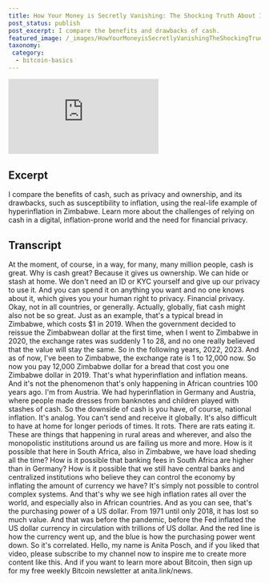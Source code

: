 ```yaml
---
title: How Your Money is Secretly Vanishing: The Shocking Truth About Inflation!
post_status: publish
post_excerpt: I compare the benefits and drawbacks of cash.
featured_image: /_images/HowYourMoneyisSecretlyVanishingTheShockingTruethAboutInflation.jpg
taxonomy:
 category:
  - bitcoin-basics
---
```


<iframe src="https://player.vimeo.com/video/1020826886?badge=0&amp;autopause=0&amp;player_id=0&amp;app_id=58479" frameborder="0" allow="autoplay; fullscreen; picture-in-picture; clipboard-write; encrypted-media" title="How Your Money is Secretly Vanishing: The Shocking Truth About Inflation!"></iframe>

<div style="margin-bottom:30px;"></div>

## Excerpt

I compare the benefits of cash, such as privacy and ownership, and its drawbacks, such as susceptibility to inflation, using the real-life example of hyperinflation in Zimbabwe. Learn more about the challenges of relying on cash in a digital, inflation-prone world and the need for financial privacy.

## Transcript

At the moment, of course, in a way, for many, many million people, cash is great. Why is cash great? Because it gives us ownership. We can hide or stash at home. We don't need an ID or KYC yourself and give up our privacy to use it. And you can spend it on anything you want and no one knows about it, which gives you your human right to privacy. Financial privacy. Okay, not in all countries, or generally. Actually, globally, fiat cash might also not be so great. Just as an example, that's a typical bread in Zimbabwe, which costs $1 in 2019. When the government decided to reissue the Zimbabwean dollar at the first time, when I went to Zimbabwe in 2020, the exchange rates was suddenly 1 to 28, and no one really believed that the value will stay the same. So in the following years, 2022, 2023. And as of now, I've been to Zimbabwe, the exchange rate is 1 to 12,000 now. So now you pay 12,000 Zimbabwe dollar for a bread that cost you one Zimbabwe dollar in 2019. That's what hyperinflation and inflation means. And it's not the phenomenon that's only happening in African countries 100 years ago. I'm from Austria. We had hyperinflation in Germany and Austria, where people made dresses from banknotes and children played with stashes of cash. So the downside of cash is you have, of course, national inflation. It's analog. You can't send and receive it globally. It's also difficult to have at home for longer periods of times. It rots. There are rats eating it. These are things that happening in rural areas and wherever, and also the monopolistic institutions around us are failing us more and more. How is it possible that here in South Africa, also in Zimbabwe, we have load sheding all the time? How is it possible that banking fees in South Africa are higher than in Germany? How is it possible that we still have central banks and centralized institutions who believe they can control the economy by inflating the amount of currency we have? It's simply not possible to control complex systems. And that's why we see high inflation rates all over the world, and especially also in African countries. And as you can see, that's the purchasing power of a US dollar. From 1971 until only 2018, it has lost so much value. And that was before the pandemic, before the Fed inflated the US dollar currency in circulation with trillions of US dollar. And the red line is how the currency went up, and the blue is how the purchasing power went down. So it's correlated. Hello, my name is Anita Posch, and if you liked that video, please subscribe to my channel now to inspire me to create more content like this. And if you want to learn more about Bitcoin, then sign up for my free weekly Bitcoin newsletter at anita.link/news.